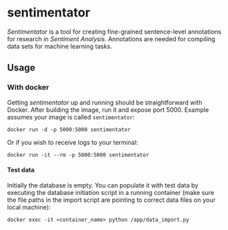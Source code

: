 
# sentimentator

*Sentimentator* is a tool for creating fine-grained sentence-level annotations
for research in *Sentiment Analysis*. Annotations are needed for compiling data
sets for machine learning tasks.

## Usage

### With docker

Getting *sentimentator* up and running should be straightforward with Docker.
After building the image, run it and expose port 5000. Example assumes your
image is called `sentimentator`:

    docker run -d -p 5000:5000 sentimentator

Or if you wish to receive logs to your terminal:

    docker run -it --rm -p 5000:5000 sentimentator

#### Test data

Initially the database is empty. You can populate it with test data by
executing the database initiation script in a running container (make sure the file
paths in the import script are pointing to correct data files on your local machine):

    docker exec -it <container_name> python /app/data_import.py
